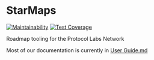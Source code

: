 # StarMaps
[![Maintainability](https://api.codeclimate.com/v1/badges/5d0aaeb596cbb677b1ad/maintainability)](https://codeclimate.com/github/pln-planning-tools/StarMaps/maintainability)
[![Test Coverage](https://api.codeclimate.com/v1/badges/5d0aaeb596cbb677b1ad/test_coverage)](https://codeclimate.com/github/pln-planning-tools/StarMaps/test_coverage)


Roadmap tooling for the Protocol Labs Network

Most of our documentation is currently in [User Guide.md](./User%20Guide.md)
